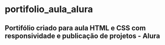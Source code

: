 # portifolio_aula_alura
## Portifólio criado para aula  HTML e CSS com responsividade e publicação de projetos - Alura 
